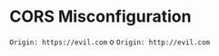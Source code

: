 <h1>CORS Misconfiguration</h1>
<code>Origin: https://evil.com</code>
o
<code>Origin: http://evil.com</code>
